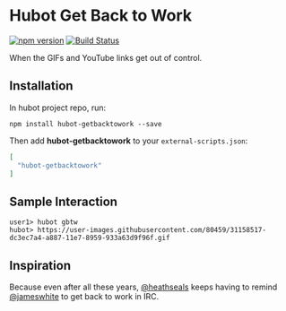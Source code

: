 # Hubot Get Back to Work

[![npm version](https://badge.fury.io/js/hubot-getbacktowork.svg)](http://badge.fury.io/js/hubot-getbacktowork) [![Build Status](https://travis-ci.org/stephenyeargin/hubot-getbacktowork.png)](https://travis-ci.org/stephenyeargin/hubot-getbacktowork)

When the GIFs and YouTube links get out of control.

## Installation

In hubot project repo, run:

`npm install hubot-getbacktowork --save`

Then add **hubot-getbacktowork** to your `external-scripts.json`:

```json
[
  "hubot-getbacktowork"
]
```

## Sample Interaction

```
user1> hubot gbtw
hubot> https://user-images.githubusercontent.com/80459/31158517-dc3ec7a4-a887-11e7-8959-933a63d9f96f.gif
```

## Inspiration

Because even after all these years, [@heathseals](https://github.com/heathseals) keeps having to remind [@jameswhite](https://github.com/jameswhite) to get back to work in IRC. 
